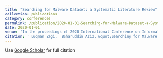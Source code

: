```yaml
---
title: "Searching for Malware Dataset: a Systematic Literature Review"
collection: publications
category: conferences
permalink: /publication/2020-01-01-Searching-for-Malware-Dataset-a-Systematic-Literature-Review
date: 2020-01-01
venue: 'In the proceedings of 2020 International Conference on Information Technology Systems and Innovation (ICITSI)'
citation: ' Luqman Zagi,  Baharuddin Aziz, &quot;Searching for Malware Dataset: a Systematic Literature Review.&quot; In the proceedings of 2020 International Conference on Information Technology Systems and Innovation (ICITSI), 2020.'
---
```

Use [Google Scholar](https://scholar.google.com/scholar?q=Searching+for+Malware+Dataset:+a+Systematic+Literature+Review) for full citation